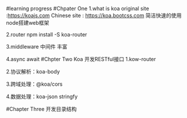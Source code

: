 #learning progress
#Chpater One
1.what is koa
original site :https://koajs.com
Chinese site : https://koa.bootcss.com
简洁快速的使用node搭建web框架

2.router
npm install -S koa-router

3.middleware 中间件 丰富

4.async await
#Chpter Two Koa 开发RESTful接口
1.kow-router

2.协议解析：koa-body

3.跨域处理：@koa/cors

4.数据处理：koa-json
stringfy

#Chapter Three 开发目录结构

